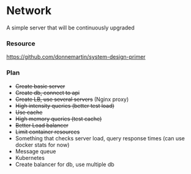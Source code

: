 # Network
A simple server that will be continuously upgraded

### Resource
https://github.com/donnemartin/system-design-primer

### Plan
- ~~Create basic server~~
- ~~Create db, connect to api~~
- ~~Create LB, use several servers~~ (Nginx proxy)
- ~~High intensity queries (better test load)~~
- ~~Use cache~~
- ~~High memory queries (test cache)~~
- ~~Better Load balancer~~
- ~~Limit container resources~~
- Something that checks server load, query response times (can use docker stats for now)
- Message queue
- Kubernetes
- Create balancer for db, use multiple db

